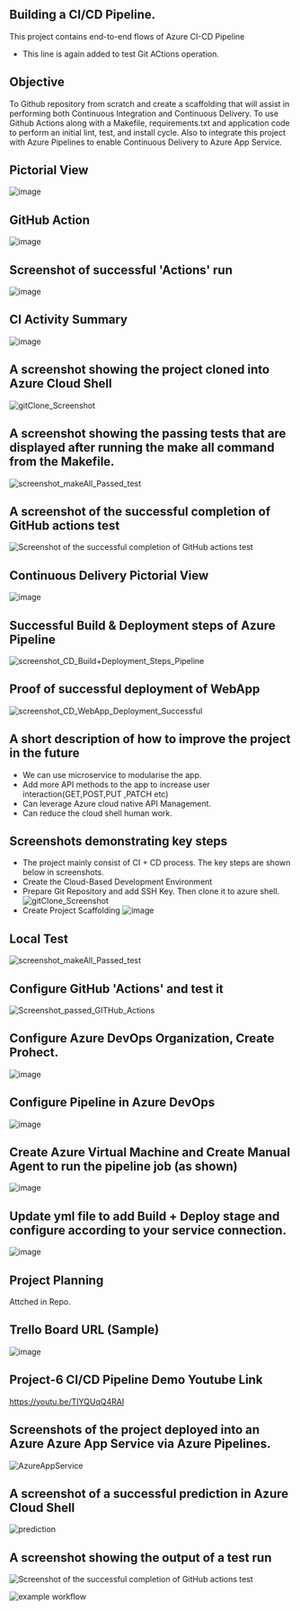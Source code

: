 
## Building a CI/CD Pipeline.
This project contains end-to-end flows of Azure CI-CD Pipeline 
- This line is again added to test Git ACtions operation.

## Objective
To Github repository from scratch and create a scaffolding that will assist in performing both Continuous Integration and Continuous Delivery. To use Github Actions along with a Makefile, requirements.txt and application code to perform an initial lint, test, and install cycle. Also to integrate this project with Azure Pipelines to enable Continuous Delivery to Azure App Service.

## Pictorial View
![image](https://user-images.githubusercontent.com/115372822/194770918-9a22d4f4-a684-49e8-8334-84b907aa51d8.png)

## GitHub Action
![image](https://user-images.githubusercontent.com/115372822/194771053-02087d81-d9ed-4750-863b-56d99b6e1c45.png)

## Screenshot of successful 'Actions' run
![image](https://user-images.githubusercontent.com/115372822/194755047-c78bbd48-8c58-4665-962d-94ff3875c0b0.png)

## CI Activity Summary
![image](https://user-images.githubusercontent.com/115372822/194771015-12e28a48-d0b4-45ba-9706-7e0b72dd87f8.png)

## A screenshot showing the project cloned into Azure Cloud Shell
![gitClone_Screenshot](https://user-images.githubusercontent.com/115372822/194930962-5452317d-70d8-42e9-8f0e-2d1ee6dab37b.JPG)

## A screenshot showing the passing tests that are displayed after running the make all command from the Makefile.
![screenshot_makeAll_Passed_test](https://user-images.githubusercontent.com/115372822/194931034-87af7da2-b471-4e2d-83e8-2abbedd732ad.JPG)

## A screenshot of the successful completion of GitHub actions test
![Screenshot of the successful completion of GitHub actions test](https://user-images.githubusercontent.com/115372822/194931349-97f41bc7-8672-4228-86d4-537c4562d68b.JPG)

## Continuous Delivery Pictorial View
![image](https://user-images.githubusercontent.com/115372822/194771091-6f9dcc90-5670-4ff0-adac-410aa022a671.png)

## Successful Build & Deployment steps of Azure Pipeline
![screenshot_CD_Build+Deployment_Steps_Pipeline](https://user-images.githubusercontent.com/115372822/194771157-37e826a5-547f-4746-b17d-d583533d089b.JPG)

## Proof of successful deployment of WebApp
![screenshot_CD_WebApp_Deployment_Successful](https://user-images.githubusercontent.com/115372822/194771170-b2f26fc0-5ae9-4988-9607-35e9a34df856.JPG)

## A short description of how to improve the project in the future
- We can use microservice to modularise the app.
- Add more API methods to the app to increase user interaction(GET,POST,PUT ,PATCH etc)
- Can leverage Azure cloud native API Management.
- Can reduce the cloud shell human work.

## Screenshots demonstrating key steps
- The project mainly consist of CI + CD process. The key steps are shown below in screenshots.
- Create the Cloud-Based Development Environment
- Prepare Git Repository and add SSH Key. Then clone it to azure shell.
  ![gitClone_Screenshot](https://user-images.githubusercontent.com/115372822/195140656-1191a9ee-a1d1-42bb-8a5f-5f32c0796a69.JPG)
- Create Project Scaffolding
  ![image](https://user-images.githubusercontent.com/115372822/195140866-c6b1c494-db24-4b51-ba74-f0246d262c5e.png)

## Local Test
![screenshot_makeAll_Passed_test](https://user-images.githubusercontent.com/115372822/195141026-7b3f8428-88b4-4548-a72d-eac5d4c2aa98.JPG)

## Configure GitHub 'Actions' and test it
![Screenshot_passed_GITHub_Actions](https://user-images.githubusercontent.com/115372822/195141217-06bc3aa4-269f-4411-9ddd-83dc019c87e3.JPG)


## Configure Azure DevOps Organization, Create Prohect.

![image](https://user-images.githubusercontent.com/115372822/195141749-8c849e85-867e-4b6b-88f3-f1aeebae66b8.png)


## Configure Pipeline in Azure DevOps

![image](https://user-images.githubusercontent.com/115372822/195141975-09cd5b68-74a7-40ef-9d20-124073a73e4c.png)


## Create Azure Virtual Machine and Create Manual Agent to run the pipeline job (as shown)
![image](https://user-images.githubusercontent.com/115372822/195142267-c8b8f586-91d8-4bcc-b384-6c8327071fa3.png)


## Update yml file to add Build + Deploy stage and configure according to your service connection.

![image](https://user-images.githubusercontent.com/115372822/195142562-da6460df-532d-4592-a6eb-8f9a4dab7d16.png)


## Project Planning 
Attched in Repo.

## Trello Board URL (Sample)
![image](https://user-images.githubusercontent.com/115372822/194772444-9e01d0eb-927a-4e73-846e-7710b3baae64.png)

## Project-6 CI/CD Pipeline Demo Youtube Link 
https://youtu.be/TIYQUqQ4RAI

## Screenshots of the project deployed into an Azure Azure App Service via Azure Pipelines.
![AzureAppService](https://user-images.githubusercontent.com/115372822/195138346-10b81f56-8c07-4599-99d4-909b4e80593a.JPG)


## A screenshot of a successful prediction in Azure Cloud Shell
![prediction](https://user-images.githubusercontent.com/115372822/195138483-54e75633-916d-4147-868b-2225467ad660.JPG)

## A screenshot showing the output of a test run
![Screenshot of the successful completion of GitHub actions test](https://user-images.githubusercontent.com/115372822/195138753-1878808d-a2fa-4b59-a5e0-d685a36b1da0.JPG)



![example workflow](https://github.com/deepgoswami09/subhadeep-udacity-p6/actions/workflows/ythonapp.yml/badge.svg)
